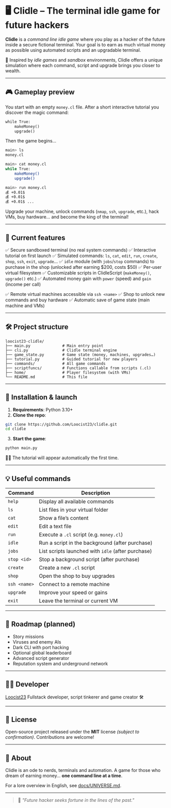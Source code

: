 # 🖥️ Clidle – The terminal idle game for future hackers

**Clidle** is a *command line idle game* where you play as a hacker of the future inside a secure fictional terminal. Your goal is to earn as much virtual money as possible using automated scripts and an upgradable terminal.

🧠 Inspired by *idle games* and *sandbox* environments, Clidle offers a unique simulation where each command, script and upgrade brings you closer to wealth.

---

## 🎮 Gameplay preview

You start with an empty `money.cl` file. After a short interactive tutorial you discover the magic command:

```cl
while True:
    makeMoney()
    upgrade()
```

Then the game begins...

```bash
main> ls
money.cl

main> cat money.cl
while True:
    makeMoney()
    upgrade()

main> run money.cl
💰 +0.01$
💰 +0.01$
💰 +0.01$ ...
```

Upgrade your machine, unlock commands (`nmap`, `ssh`, `upgrade`, etc.), hack VMs, buy hardware… and become the king of the terminal!

---

## 🧰 Current features

✅ Secure sandboxed terminal (no real system commands)
✅ Interactive tutorial on first launch
✅ Simulated commands: `ls`, `cat`, `edit`, `run`, `create`, `shop`, `ssh`, `exit`, `upgrade`...
✅ `idle` module (with `jobs`/`stop` commands) to purchase in the shop (unlocked after earning $200, costs $50)
✅ Per-user virtual filesystem
✅ Customizable scripts in ClidleScript (`makeMoney()`, `upgrade()` etc.)
✅ Automated money gain with `power` (speed) and `gain` (income per call)

✅ Remote virtual machines accessible via `ssh <name>`
✅ Shop to unlock new commands and buy hardware
✅ Automatic save of game state (main machine and VMs)

---

## 🛠️ Project structure

```
loocist23-clidle/
├── main.py              # Main entry point
├── cli.py               # Clidle terminal engine
├── game_state.py        # Game state (money, machines, upgrades…)
├── tutorial.py          # Guided tutorial for new players
├── commands/            # All game commands
├── scriptfuncs/         # Functions callable from scripts (.cl)
├── home/                # Player filesystem (with VMs)
└── README.md            # This file
```

---

## 🧪 Installation & launch

1. **Requirements**: Python 3.10+
2. **Clone the repo**:

```bash
git clone https://github.com/Loocist23/clidle.git
cd clidle
```

3. **Start the game**:

```bash
python main.py
```

👩‍🏫 The tutorial will appear automatically the first time.

---

## 💡 Useful commands

| Command        | Description                                       |
|----------------|---------------------------------------------------|
| `help`         | Display all available commands                     |
| `ls`           | List files in your virtual folder                  |
| `cat`          | Show a file’s content                              |
| `edit`         | Edit a text file                                  |
| `run`          | Execute a `.cl` script (e.g. `money.cl`)           |
| `idle`         | Run a script in the background (after purchase)    |
| `jobs`         | List scripts launched with `idle` (after purchase) |
| `stop <id>`    | Stop a background script (after purchase)          |
| `create`       | Create a new `.cl` script                          |
| `shop`         | Open the shop to buy upgrades                      |
| `ssh <name>`   | Connect to a remote machine                        |
| `upgrade`      | Improve your speed or gains                        |
| `exit`         | Leave the terminal or current VM                   |

---

## 🚧 Roadmap (planned)

- Story missions
- Viruses and enemy AIs
- Dark CLI with port hacking
- Optional global leaderboard
- Advanced script generator
- Reputation system and underground network

---

## 🧑‍💻 Developer

[Loocist23](https://github.com/Loocist23)
Fullstack developer, script tinkerer and game creator 🛠️

---

## 📜 License

Open-source project released under the **MIT** license *(subject to confirmation)*.
Contributions are welcome!

---

## 🌟 About

Clidle is an ode to nerds, terminals and automation.
A game for those who dream of earning money… **one command line at a time**.

For a lore overview in English, see [docs/UNIVERSE.md](docs/UNIVERSE.md).

---

> 🧾 *"Future hacker seeks fortune in the lines of the past."*
